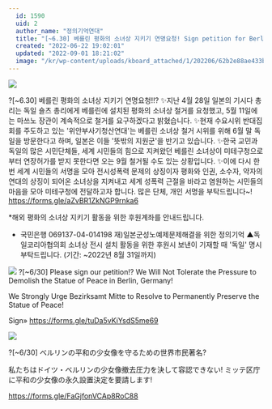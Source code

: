 ```yaml
---
  id: 1590
  uid: 2
  author_name: "정의기억연대"
  title: "[~6.30] 베를린 평화의 소녀상 지키기 연명요청! Sign petition for Berlin Statue of Peace! ベルリンの少女像撤去圧力を決して容認できない!"
  created: "2022-06-22 19:02:01"
  updated: "2022-09-01 18:21:02"
  image: "/kr/wp-content/uploads/kboard_attached/1/202206/62b2e88ae433b1529668.jpg"
---
```

![](/kr/wp-content/uploads/kboard_attached/1/202206/62b2e88ae433b1529668.jpg)

?\[~6.30\] 베를린 평화의 소녀상 지키기 연명요청!!?
✨지난 4월 28일 일본의 기시다 총리는 독일 숄츠 총리에게 베를린에 설치된 평화의 소녀상 철거를 요청했고, 5월 11일에는 마쓰노 장관이 계속적으로 철거를 요구하겠다고 밝혔습니다. 
✨현재 수요시위 반대집회를 주도하고 있는 '위안부사기청산연대'는 베를린 소녀상 철거 시위를 위해 6월 말 독일을 방문한다고 하며, 일본은 이들 '뜻밖의 지원군'을 반기고 있습니다. 
✨한국 교민과 독일의 많은 시민단체들, 세계 시민들의 힘으로 지켜왔던 베를린 소녀상이 미테구청으로부터 연장허가를 받지 못한다면 오는 9월 철거될 수도 있는 상황입니다.
✨이에 다시 한번 세계 시민들의 서명을 모아 전시성폭력 문제의 상징이자 평화와 인권, 소수자, 약자의 연대의 상징이 되어온 소녀상을 지켜내고 세계 성폭력 근절을 바라고 염원하는 시민들의 마음을 모아 미테구청에 전달하고자 합니다. 많은 단체, 개인 서명을 부탁드립니다~!
https://forms.gle/aZvBR1ZkNGP9rnka6

\*해외 평화의 소녀상 지키기 활동을 위한 후원계좌를 안내드립니다. 
- 국민은행 069137-04-014198 재)일본군성노예제문제해결을 위한 정의기억
▲독일코리아협의회 소녀상 전시 설치 활동을 위한 후원시 보낸이 기재할 때 '독일' 명시 부탁드립니다. (기간: ~2022년 8월 31일까지)

![](/kr/wp-content/uploads/kboard_attached/1/202206/62b5790bb6e678520726.png)
?\[~6/30\] Please sign our petition!?
We Will Not Tolerate the Pressure to Demolish the Statue of Peace in Berlin, Germany!

We Strongly Urge Bezirksamt Mitte to Resolve to Permanently Preserve the Statue of Peace!

Sign» https://forms.gle/tuDa5vKiYsdS5me69



 ![](/kr/wp-content/uploads/kboard_attached/1/202206/62b562231344c3565374.jpg)

?\[~6/30\] ベルリンの平和の少女像を守るための世界市民著名?

私たちはドイツ・ベルリンの少女像撤去圧力を決して容認できない! ミッテ区庁に平和の少女像の永久設置決定を要請します!

https://forms.gle/FaGjfonVCAp8RoC88